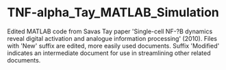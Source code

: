 # TNF-alpha_Tay_MATLAB_Simulation
Edited MATLAB code from Savas Tay paper 'Single-cell NF-?B dynamics reveal 
digital activation and analogue information processing' (2010). Files with 
'New' suffix are edited, more easily used documents. Suffix 'Modified' 
indicates an intermediate document for use in streamlining other related 
documents.

